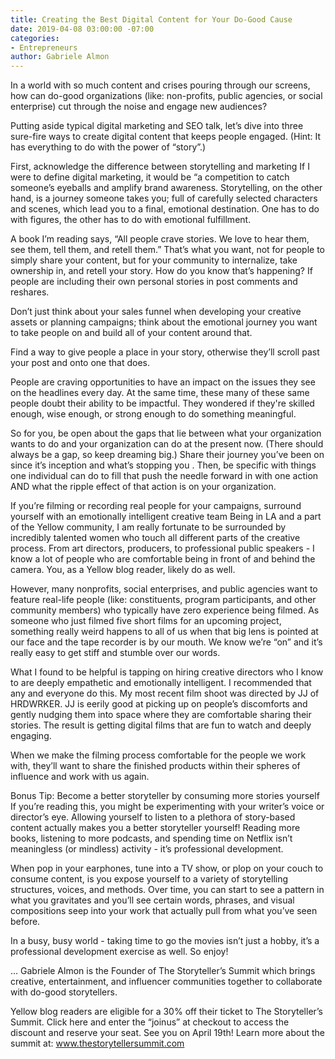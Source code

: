 ```yaml
---
title: Creating the Best Digital Content for Your Do-Good Cause
date: 2019-04-08 03:00:00 -07:00
categories:
- Entrepreneurs
author: Gabriele Almon
---
```


In a world with so much content and crises pouring through our screens, how can do-good organizations (like: non-profits, public agencies, or social enterprise) cut through the noise and engage new audiences?

Putting aside typical digital marketing and SEO talk, let’s dive into three sure-fire ways to create digital content that keeps people engaged. (Hint: It has everything to do with the power of “story”.)

First, acknowledge the difference between storytelling and marketing
If I were to define digital marketing, it would be “a competition to catch someone’s eyeballs and amplify brand awareness. Storytelling, on the other hand, is a journey someone takes you; full of carefully selected characters and scenes, which lead you to a final, emotional destination. 
One has to do with figures, the other has to do with emotional fulfillment.

A book I’m reading says, “All people crave stories. We love to hear them, see them, tell them, and retell them.” That’s what you want, not for people to simply share your content, but for your community to internalize, take ownership in, and retell your story. How do you know that’s happening? If people are including their own personal stories in post comments and reshares.

Don’t just think about your sales funnel when developing your creative assets or planning campaigns; think about the emotional journey you want to take people on and build all of your content around that.

Find a way to give people a place in your story, otherwise they’ll scroll past your post and onto one that does.

People are craving opportunities to have an impact on the issues they see on the headlines every day. At the same time, these many of these same people doubt their ability to be impactful. They wondered if they're skilled enough, wise enough, or strong enough to do something meaningful.

So for you, be open about the gaps that lie between what your organization wants to do and your organization can do at the present now. (There should always be a gap, so keep dreaming big.) Share their journey you’ve been on since it’s inception and what’s stopping you . Then, be specific with things one individual can do to fill that push the needle forward in with one action AND what the ripple effect of that action is on your organization. 



If you’re filming or recording real people for your campaigns, surround yourself with an emotionally intelligent creative team
Being in LA and a part of the Yellow community, I am really fortunate to be surrounded by incredibly talented women who touch all different parts of the creative process. From art directors, producers, to professional public speakers - I know a lot of people who are comfortable being in front of and behind the camera. You, as a Yellow blog reader, likely do as well.

However, many nonprofits, social enterprises, and public agencies want to feature real-life people (like: constituents, program participants, and other community members) who typically have zero experience being filmed. As someone who just filmed five short films for an upcoming project, something really weird happens to all of us when that big lens is pointed at our face and the tape recorder is by our mouth. We know we’re “on” and it’s really easy to get stiff and stumble over our words.

What I found to be helpful is tapping on hiring creative directors who I know to are deeply empathetic and emotionally intelligent. I recommended that any and everyone do this.
My most recent film shoot was directed by JJ of HRDWRKER. JJ is eerily good at picking up on people’s discomforts and gently nudging them into space where they are comfortable sharing their stories. The result is getting digital films that are fun to watch and deeply engaging.

When we make the filming process comfortable for the people we work with, they’ll want to share the finished products within their spheres of influence and work with us again. 

Bonus Tip: Become a better storyteller by consuming more stories yourself
If you’re reading this, you might be experimenting with your writer’s voice or director’s eye. Allowing yourself to listen to a plethora of story-based content actually makes you a better storyteller yourself! Reading more books, listening to more podcasts, and spending time on Netflix isn’t meaningless (or mindless) activity - it’s professional development.

When pop in your earphones, tune into a TV show, or plop on your couch to consume content, is you expose yourself to a variety of storytelling structures, voices, and methods.  Over time, you can start to see a pattern in what you gravitates and you’ll see certain words, phrases, and visual compositions seep into your work that actually pull from what you’ve seen before.

In a busy, busy world - taking time to go the movies isn’t just a hobby, it’s a professional development exercise as well. So enjoy!


…
Gabriele Almon is the Founder of The Storyteller’s Summit which brings creative, entertainment, and influencer communities together to collaborate with do-good storytellers.

Yellow blog readers are eligible for a 30% off their ticket to The Storyteller’s Summit. Click here and enter the “joinus” at checkout to access the discount and reserve your seat. See you on April 19th! Learn more about the summit at: www.thestorytellersummit.com

